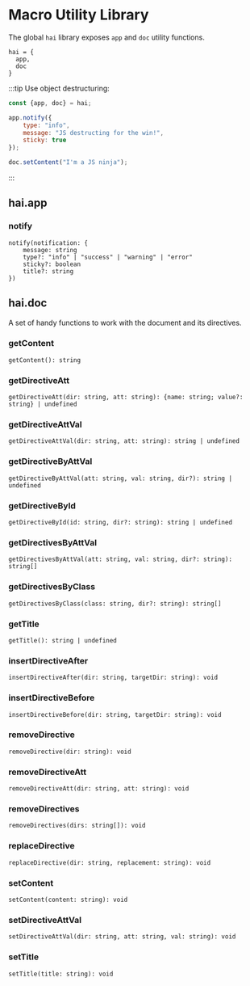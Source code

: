 # Macro Utility Library

The global `hai` library exposes `app` and `doc` utility functions.

```
hai = {
  app,
  doc
}
```

:::tip
Use object destructuring:
```javascript
const {app, doc} = hai;

app.notify({
    type: "info", 
    message: "JS destructing for the win!",
    sticky: true
});

doc.setContent("I'm a JS ninja");
```
:::

## hai.app

### notify

```
notify(notification: {
    message: string
    type?: "info" | "success" | "warning" | "error"
    sticky?: boolean
    title?: string
})
```

## hai.doc

A set of handy functions to work with the document and its directives.

### getContent
```
getContent(): string
```

### getDirectiveAtt
```
getDirectiveAtt(dir: string, att: string): {name: string; value?: string} | undefined
```

### getDirectiveAttVal
```
getDirectiveAttVal(dir: string, att: string): string | undefined
```

### getDirectiveByAttVal
```
getDirectiveByAttVal(att: string, val: string, dir?): string | undefined
```

### getDirectiveById
```
getDirectiveById(id: string, dir?: string): string | undefined
```

### getDirectivesByAttVal
```
getDirectivesByAttVal(att: string, val: string, dir?: string): string[]
```

### getDirectivesByClass
```
getDirectivesByClass(class: string, dir?: string): string[]
```

### getTitle
```
getTitle(): string | undefined
```

### insertDirectiveAfter
```
insertDirectiveAfter(dir: string, targetDir: string): void
```

### insertDirectiveBefore
```
insertDirectiveBefore(dir: string, targetDir: string): void
```

### removeDirective
```
removeDirective(dir: string): void
```

### removeDirectiveAtt
```
removeDirectiveAtt(dir: string, att: string): void
```

### removeDirectives
```
removeDirectives(dirs: string[]): void
```

### replaceDirective
```
replaceDirective(dir: string, replacement: string): void
```

### setContent
```
setContent(content: string): void
```

### setDirectiveAttVal
```
setDirectiveAttVal(dir: string, att: string, val: string): void
```

### setTitle
```
setTitle(title: string): void
```